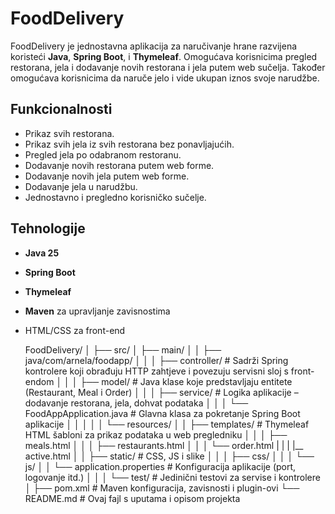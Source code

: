 # FoodDelivery

FoodDelivery je jednostavna aplikacija za naručivanje hrane razvijena koristeći **Java**, **Spring Boot**, i **Thymeleaf**. 
Omogućava korisnicima pregled restorana, jela i dodavanje novih restorana i jela putem web sučelja.
Također omogućava korisnicima da naruče jelo i vide ukupan iznos svoje narudžbe.

## Funkcionalnosti
- Prikaz svih restorana.
- Prikaz svih jela iz svih restorana bez ponavljajućih.
- Pregled jela po odabranom restoranu.
- Dodavanje novih restorana putem web forme.
- Dodavanje novih jela putem web forme.
- Dodavanje jela u narudžbu.
- Jednostavno i pregledno korisničko sučelje.

## Tehnologije
- **Java 25**
- **Spring Boot**
- **Thymeleaf**
- **Maven** za upravljanje zavisnostima
- HTML/CSS za front-end

  FoodDelivery/
│
├── src/
│ ├── main/
│ │ ├── java/com/arnela/foodapp/
│ │ │ ├── controller/ # Sadrži Spring kontrolere koji obrađuju HTTP zahtjeve i povezuju servisni sloj s front-endom
│ │ │ ├── model/ # Java klase koje predstavljaju entitete (Restaurant, Meal i Order)
│ │ │ ├── service/ # Logika aplikacije – dodavanje restorana, jela, dohvat podataka
│ │ │ └── FoodAppApplication.java # Glavna klasa za pokretanje Spring Boot aplikacije
│ │ │
│ │ └── resources/
│ │ ├── templates/ # Thymeleaf HTML šabloni za prikaz podataka u web pregledniku
│ │ │ ├── meals.html
│ │ │ ├── restaurants.html
│ │ │ └── order.html
| | | |__ active.html
│ │ ├── static/ # CSS, JS i slike
│ │ │ ├── css/
│ │ │ └── js/
│ │ └── application.properties # Konfiguracija aplikacije (port, logovanje itd.)
│ │
│ └── test/ # Jedinični testovi za servise i kontrolere
│
├── pom.xml # Maven konfiguracija, zavisnosti i plugin-ovi
└── README.md # Ovaj fajl s uputama i opisom projekta
